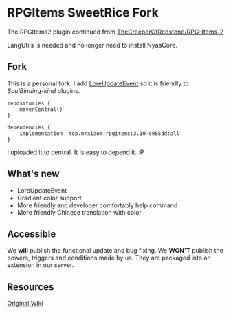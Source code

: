 # RPGItems SweetRice Fork

The RPGItems2 plugin continued from [TheCreeperOfRedstone/RPG-Items-2](https://github.com/TheCreeperOfRedstone/RPG-Items-2)

LangUtils is needed and no longer need to install NyaaCore.

## Fork

This is a personal fork. I add [LoreUpdateEvent](/src/main/java/think/rpgitems/event/LoreUpdateEvent.java) so it is friendly to *SoulBinding-kind* plugins. 
```grovvy
repositories {
    mavenCentral()
}

dependencies {
    implementation 'top.mrxiaom:rpgitems:3.10-c985dd:all'
}

```
I uploaded it to central. It is easy to depend it. :P

## What's new 

* LoreUpdateEvent
* Gradient color support
* More friendly and developer comfortably help command
* More friendly Chinese translation with color

## Accessible

We **will** publish the functional update and bug fixing. We **WON'T** publish the powers, triggers and conditions made by us. They are packaged into an extension in our server.

## Resources

[Original Wiki](https://nyaacat.github.io/RPGItems-wiki/#/)
